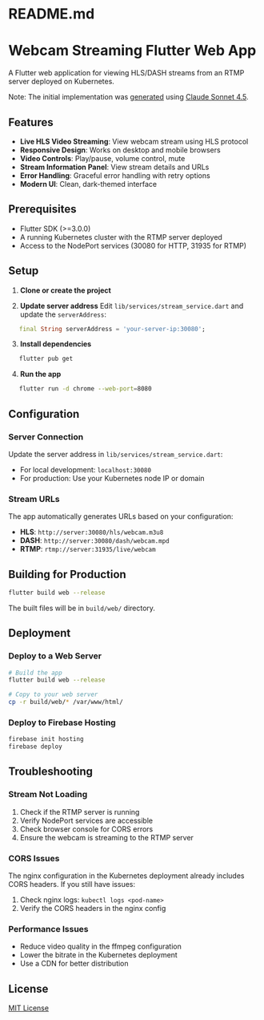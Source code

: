 # README.md

# Webcam Streaming Flutter Web App

A Flutter web application for viewing HLS/DASH streams from an RTMP server deployed on Kubernetes.

Note: The initial implementation was [generated](https://claude.ai/share/992bf6be-f64f-43e8-b0fc-9334f19e7ffa)
using [Claude Sonnet 4.5](https://claude.ai). 

## Features

- **Live HLS Video Streaming**: View webcam stream using HLS protocol
- **Responsive Design**: Works on desktop and mobile browsers
- **Video Controls**: Play/pause, volume control, mute
- **Stream Information Panel**: View stream details and URLs
- **Error Handling**: Graceful error handling with retry options
- **Modern UI**: Clean, dark-themed interface

## Prerequisites

- Flutter SDK (>=3.0.0)
- A running Kubernetes cluster with the RTMP server deployed
- Access to the NodePort services (30080 for HTTP, 31935 for RTMP)

## Setup

1. **Clone or create the project**

2. **Update server address**
   Edit `lib/services/stream_service.dart` and update the `serverAddress`:
```dart
   final String serverAddress = 'your-server-ip:30080';
```

3. **Install dependencies**
```bash
   flutter pub get
```

4. **Run the app**
```bash
   flutter run -d chrome --web-port=8080
```

## Configuration

### Server Connection

Update the server address in `lib/services/stream_service.dart`:

- For local development: `localhost:30080`
- For production: Use your Kubernetes node IP or domain

### Stream URLs

The app automatically generates URLs based on your configuration:
- **HLS**: `http://server:30080/hls/webcam.m3u8`
- **DASH**: `http://server:30080/dash/webcam.mpd`
- **RTMP**: `rtmp://server:31935/live/webcam`

## Building for Production
```bash
flutter build web --release
```

The built files will be in `build/web/` directory.

## Deployment

### Deploy to a Web Server
```bash
# Build the app
flutter build web --release

# Copy to your web server
cp -r build/web/* /var/www/html/
```

### Deploy to Firebase Hosting
```bash
firebase init hosting
firebase deploy
```

## Troubleshooting

### Stream Not Loading

1. Check if the RTMP server is running
2. Verify NodePort services are accessible
3. Check browser console for CORS errors
4. Ensure the webcam is streaming to the RTMP server

### CORS Issues

The nginx configuration in the Kubernetes deployment already includes CORS headers. If you still have issues:

1. Check nginx logs: `kubectl logs <pod-name>`
2. Verify the CORS headers in the nginx config

### Performance Issues

- Reduce video quality in the ffmpeg configuration
- Lower the bitrate in the Kubernetes deployment
- Use a CDN for better distribution

## License

[MIT License](LICENSE)
